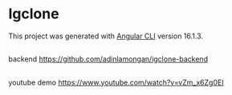 # Igclone

This project was generated with [Angular CLI](https://github.com/angular/angular-cli) version 16.1.3.

## 

backend https://github.com/adinlamongan/igclone-backend 
## 
youtube demo https://www.youtube.com/watch?v=vZm_x6Zg0EI

